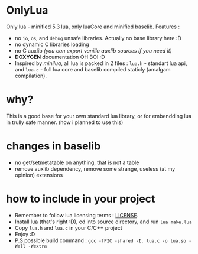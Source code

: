 # OnlyLua
Only lua - minified 5.3 lua, only luaCore and minified baselib.
Features :
- no `io`, `os`, and `debug` unsafe libraries. Actually no base library here :D
- no dynamic C libraries loading
- no C auxlib *(you can export vanilla auxlib sources if you need it)*
- **DOXYGEN** documentation OH BOI :D
- Inspired by *minilua*, all lua is packed in 2 files : `lua.h` - standart lua api, and `lua.c` - full lua core and baselib compiled staticly (amalgam compilation).

# why?

This is a good base for your own standard lua library, or for embendding lua in trully safe manner. (how i planned to use this)   

# changes in baselib 
- no get/setmetatable on anything, that is not a table
- remove auxlib dependency, remove some strange, useless (at my opinion) extensions

# how to include in your project
- Remember to follow lua licensing terms : [LICENSE](LICENSE).
- Install lua (that's right :D), cd into source directory, and run `lua make.lua`
- Copy `lua.h` and `lua.c` in your C/C++ project
- Enjoy :D
- P.S possible build command : `gcc -fPIC -shared -I. lua.c -o lua.so -Wall -Wextra`

